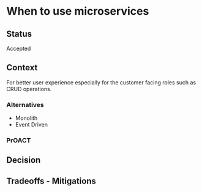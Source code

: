 # When to use microservices

## Status
Accepted

## Context

For better user experience especially for the customer facing roles such as CRUD operations.

### Alternatives

* Monolith
* Event Driven

### PrOACT

## Decision

## Tradeoffs - Mitigations